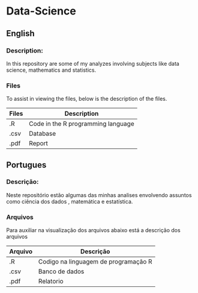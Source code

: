# Data-Science

## **English**
### Description:

In this repository are some of my analyzes involving subjects like data science, mathematics and statistics.

### Files

To assist in viewing the files, below is the description of the files.

| Files   | Description |
| ---    | ---       |
| .R  | Code in the R programming language         |
| .csv  |  Database       |
| .pdf  |  Report        |


## **Portugues**

### Descrição:

Neste repositório estão algumas das minhas analises envolvendo assuntos como ciência dos dados , matemática e estatística. 

### Arquivos

Para auxiliar na visualização dos arquivos abaixo está a descrição dos arquivos

| Arquivo   | Descrição |
| ---    | ---       |
| .R  | Codigo na linguagem de programação R         |
| .csv  |  Banco de dados       |
| .pdf  |  Relatorio        |
